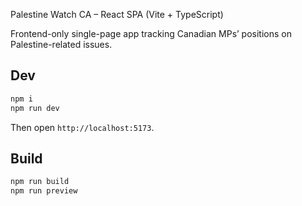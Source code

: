 Palestine Watch CA – React SPA (Vite + TypeScript)

Frontend-only single-page app tracking Canadian MPs’ positions on Palestine-related issues.

## Dev

```bash
npm i
npm run dev
```

Then open `http://localhost:5173`.

## Build

```bash
npm run build
npm run preview
```